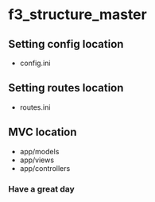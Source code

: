 # f3_structure_master
## Setting config location
   - config.ini
## Setting routes location
   - routes.ini
## MVC location
   - app/models
   - app/views
   - app/controllers
   
### Have a great day
